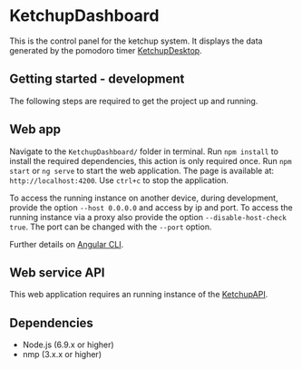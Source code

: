 # KetchupDashboard
This is the control panel for the ketchup system. It displays the data generated by the pomodoro timer [KetchupDesktop](https://github.com/softish/KetchupDesktop).

## Getting started - development
The following steps are required to get the project up and running.

## Web app
Navigate to the `KetchupDashboard/` folder in terminal. Run `npm install` to install the required dependencies, this action is only required once. Run `npm start` or `ng serve` to start the web application. The page is available at: `http://localhost:4200`. Use `ctrl+c` to stop the application.

To access the running instance on another device, during development, provide the option `--host 0.0.0.0` and access by ip and port. To access the running instance via a proxy also provide the option `--disable-host-check true`. The port can be changed with the `--port` option.

Further details on [Angular CLI](/GETTING_STARTED.md).

## Web service API
This web application requires an running instance of the [KetchupAPI](https://github.com/softish/KetchupAPI).

## Dependencies
* Node.js (6.9.x or higher)
* nmp (3.x.x or higher)
